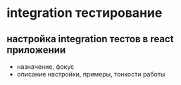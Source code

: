 # integration тестирование

## настройка integration тестов в react приложении

- назначение, фокус
- описание настройки, примеры, тонкости работы
